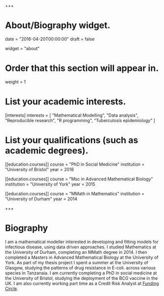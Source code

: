 +++
# About/Biography widget.

date = "2016-04-20T00:00:00"
draft = false

widget = "about"

# Order that this section will appear in.
weight = 1

# List your academic interests.
[interests]
  interests = [
    "Mathematical Modelling",
    "Data analysis",
    "Reproducible research",
    "R programming",
    "Tuberculosis epidemiology"
  ]

# List your qualifications (such as academic degrees).
[[education.courses]]
  course = "PhD in Social Medicine"
  institution = "University of Bristol"
  year = 2018

[[education.courses]]
  course = "Msc in Advanced Mathematical Biology"
  institution = "University of York"
  year = 2015

[[education.courses]]
  course = "MMath in Mathematics"
  institution = "University of Durham"
  year = 2014
 
+++

# Biography

I am a mathematical modeller interested in developing and fitting models for infectious disease, using data driven approaches. I studied Mathematics at the University of Durham, completing an MMath degree in 2014. I then completed a Masters in Advanced Mathematical Biology at the University of York. As part of my thesis project I spent a summer at the University of Glasgow, studying the patterns of drug resistance in E-coli. across various species in Tanzanaia. I am currently completing a PhD in social medicine at the University of Bristol, studying the deployment of the BCG vaccine in the UK. I am also currently working part time as a Credit Risk Analyst at [Funding Circle](https://www.fundingcircle.com/uk/).

